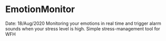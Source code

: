 # EmotionMonitor
Date: 18/Aug/2020
Monitoring your emotions in real time and trigger alarm sounds when your stress level is high. Simple stress-management tool for WFH
